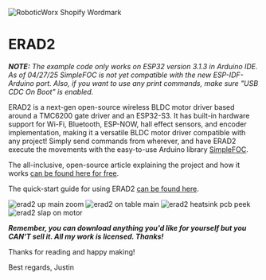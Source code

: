 ![RoboticWorx Shopify Wordmark](https://github.com/user-attachments/assets/66a70338-6aaf-4736-9afd-f90dcd937098)
# ERAD2
***NOTE:** The example code only works on ESP32 version 3.1.3 in Arduino IDE. As of 04/27/25 SimpleFOC is not yet compatible with the new ESP-IDF-Arduino port. Also, if you want to use any print commands, make sure "USB CDC On Boot" is enabled.*

ERAD2 is a next-gen open-source wireless BLDC motor driver based around a TMC6200 gate driver and an ESP32-S3. It has built-in hardware support for Wi-Fi, Bluetooth, ESP-NOW, hall effect sensors, and encoder implementation, making it a versatile BLDC motor driver compatible with any project! Simply send commands from wherever, and have ERAD2 execute the movements with the easy-to-use Arduino library [SimpleFOC](https://simplefoc.com/).

The all-inclusive, open-source article explaining the project and how it works [can be found here for free](https://roboticworx.io/blogs/projects/erad2).

The quick-start guide for using ERAD2 [can be found here](https://roboticworx.io/blogs/projects/erad2#using-erad2).

![erad2 up main zoom](https://github.com/user-attachments/assets/fcca972e-e28f-4346-bf04-62784e763446)
![erad2 on table main](https://github.com/user-attachments/assets/161d0c98-0e06-4e5f-a98a-c9d20c5fd8ab)
![erad2 heatsink pcb peek](https://github.com/user-attachments/assets/b19b2423-89ea-46d6-abdb-7c80723e7e83)
![erad2 slap on motor](https://github.com/user-attachments/assets/4c26f0e2-cdb5-4f3a-a2df-82a149642cf1)

**_Remember, you can download anything you'd like for yourself but you CAN'T sell it. All my work is licensed. Thanks!_**

Thanks for reading and happy making!

Best regards,
Justin
